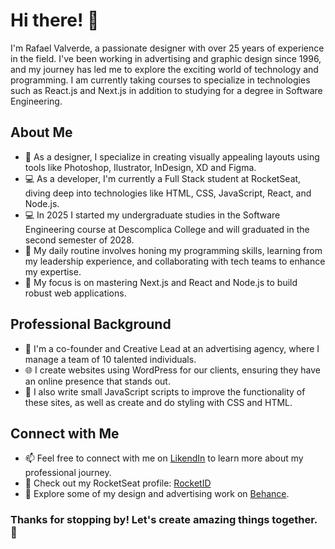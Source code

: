 # Hi there! 👋

I'm Rafael Valverde, a passionate designer with over 25 years of experience in the field. I've been working in advertising and graphic design since 1996, and my journey has led me to explore the exciting world of technology and programming. I am currently taking courses to specialize in technologies such as React.js and Next.js in addition to studying for a degree in Software Engineering.

## About Me

- 🎨 As a designer, I specialize in creating visually appealing layouts using tools like Photoshop, Ilustrator, InDesign, XD and Figma.
- 💻 As a developer, I'm currently a Full Stack student at RocketSeat, diving deep into technologies like HTML, CSS, JavaScript, React, and Node.js. 
- 💻 In 2025 I started my undergraduate studies in the Software Engineering course at Descomplica College and will graduated in the second semester of 2028.
- 🌟 My daily routine involves honing my programming skills, learning from my leadership experience, and collaborating with tech teams to enhance my expertise.
- 🚀 My focus is on mastering Next.js and React and Node.js to build robust web applications.

## Professional Background

- 👔 I'm a co-founder and Creative Lead at an advertising agency, where I manage a team of 10 talented individuals.
- 🌐 I create websites using WordPress for our clients, ensuring they have an online presence that stands out.
- 📜 I also write small JavaScript scripts to improve the functionality of these sites, as well as create and do styling with CSS and HTML.

## Connect with Me

- 📫 Feel free to connect with me on [LikendIn](https://www.linkedin.com/in/rafavalverde) to learn more about my professional journey.
- 🚀 Check out my RocketSeat profile: [RocketID](https://app.rocketseat.com.br/rocketid/rafaverde)
- 🎨 Explore some of my design and advertising work on [Behance](https://www.behance.net/rafaelvalverde).


### Thanks for stopping by! Let's create amazing things together. 🌟
